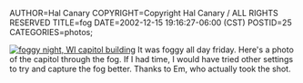 AUTHOR=Hal Canary
COPYRIGHT=Copyright Hal Canary / ALL RIGHTS RESERVED
TITLE=fog
DATE=2002-12-15 19:16:27-06:00 (CST)
POSTID=25
CATEGORIES=photos;

[![foggy night, WI capitol building](https://halcanary.org/photos/thumb/2002-12-13-capitol.jpg)](https://halcanary.org/photos/2002-12-13-capitol.jpg) It was foggy all day friday. Here's a photo of the capitol through the fog. If I had time, I would have tried other settings to try and capture the fog better. Thanks to Em, who actually took the shot.
